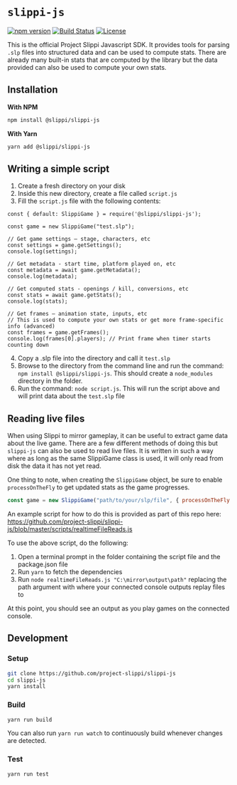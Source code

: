 # `slippi-js`

[![npm version](http://img.shields.io/npm/v/@slippi/slippi-js.svg?style=flat)](https://npmjs.org/package/@slippi/slippi-js "View this project on npm")
[![Build Status](https://github.com/project-slippi/slippi-js/workflows/build/badge.svg)](https://github.com/project-slippi/slippi-js/actions?workflow=build)
[![License](https://img.shields.io/npm/l/@slippi/slippi-js)](https://github.com/project-slippi/slippi-js/blob/master/LICENSE)

This is the official Project Slippi Javascript SDK. It provides tools for parsing `.slp` files into structured data and can be used to compute stats. There are already many built-in stats that are computed by the library but the data provided can also be used to compute your own stats.

## Installation

**With NPM**

```bash
npm install @slippi/slippi-js
```

**With Yarn**

```bash
yarn add @slippi/slippi-js
```

## Writing a simple script

1. Create a fresh directory on your disk
2. Inside this new directory, create a file called `script.js`
3. Fill the `script.js` file with the following contents:

```
const { default: SlippiGame } = require('@slippi/slippi-js');

const game = new SlippiGame("test.slp");

// Get game settings – stage, characters, etc
const settings = game.getSettings();
console.log(settings);

// Get metadata - start time, platform played on, etc
const metadata = await game.getMetadata();
console.log(metadata);

// Get computed stats - openings / kill, conversions, etc
const stats = await game.getStats();
console.log(stats);

// Get frames – animation state, inputs, etc
// This is used to compute your own stats or get more frame-specific info (advanced)
const frames = game.getFrames();
console.log(frames[0].players); // Print frame when timer starts counting down
```

4. Copy a .slp file into the directory and call it `test.slp`
5. Browse to the directory from the command line and run the command: `npm install @slippi/slippi-js`. This should create a `node_modules` directory in the folder.
6. Run the command: `node script.js`. This will run the script above and will print data about the `test.slp` file

## Reading live files

When using Slippi to mirror gameplay, it can be useful to extract game data about the live game. There are a few different methods of doing this but `slippi-js` can also be used to read live files. It is written in such a way where as long as the same SlippiGame class is used, it will only read from disk the data it has not yet read.

One thing to note, when creating the `SlippiGame` object, be sure to enable `processOnTheFly` to get updated stats as the game progresses.

```javascript
const game = new SlippiGame("path/to/your/slp/file", { processOnTheFly: true });
```

An example script for how to do this is provided as part of this repo here: https://github.com/project-slippi/slippi-js/blob/master/scripts/realtimeFileReads.js

To use the above script, do the following:

1. Open a terminal prompt in the folder containing the script file and the package.json file
2. Run `yarn` to fetch the dependencies
3. Run `node realtimeFileReads.js "C:\mirror\output\path"` replacing the path argument with where your connected console outputs replay files to

At this point, you should see an output as you play games on the connected console.

## Development

### Setup

```bash
git clone https://github.com/project-slippi/slippi-js
cd slippi-js
yarn install
```

### Build

```bash
yarn run build
```

You can also run `yarn run watch` to continuously build whenever changes are detected.

### Test

```bash
yarn run test
```

